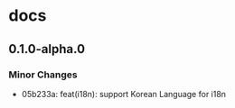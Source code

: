 # docs

## 0.1.0-alpha.0

### Minor Changes

- 05b233a: feat(i18n): support Korean Language for i18n
